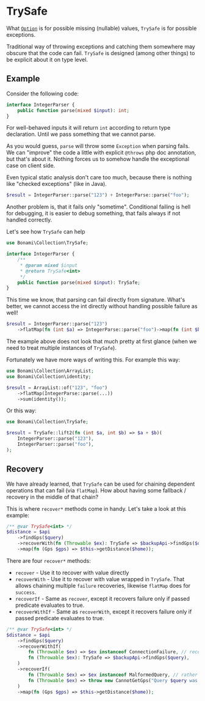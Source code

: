 # TrySafe

What [`Option`](./option.md) is for possible missing (nullable) values, `TrySafe` is for possible exceptions.

Traditional way of throwing exceptions and catching them somewhere may obscure that the code can fail. 
`TrySafe` is designed (among other things) to be explicit about it on type level.

## Example
Consider the following code:
```php
interface IntegerParser {
    public function parse(mixed $input): int;
}
```
For well-behaved inputs it will return `int` according to return type declaration.
Until we pass something that we cannot parse.

As you would guess, `parse` will throw some `Exception` when parsing fails. 
We can "improve" the code a little with explicit `@throws` php doc annotation,
but that's about it. Nothing forces us to somehow handle the exceptional case on client side.

Even typical static analysis don't care too much, because there is nothing like "checked exceptions"
(like in Java).

```php
$result = IntegerParser::parse("123") + IntegerParse::parse("foo");
```

Another problem is, that it fails only "sometime". 
Conditional failing is hell for debugging, it is easier to debug something,
that fails always if not handled correctly.

Let's see how `TrySafe` can help

```php
use Bonami\Collection\TrySafe;

interface IntegerParser {
    /**
     * @param mixed $input
     * @return TrySafe<int>
     */
    public function parse(mixed $input): TrySafe;
}
```

This time we know, that parsing can fail directly from signature. What's better, 
we cannot access the int directly without handling possible failure as well!

```php
$result = IntegerParser::parse("123")
    ->flatMap(fn (int $a) => IntegerParse::parse("foo")->map(fn (int $b) => $a + $b));
```

The example above does not look that much pretty at first glance 
(when we need to treat multiple instances of `TrySafe`).

Fortunately we have more ways of writing this. For example this way:
```php
use Bonami\Collection\ArrayList;
use Bonami\Collection\identity;

$result = ArrayList::of("123", "foo")
    ->flatMap(IntegerParse::parse(...))
    ->sum(identity());
```

Or this way:
```php
use Bonami\Collection\TrySafe;

$result = TrySafe::lift2(fn (int $a, int $b) => $a + $b)(
    IntegerParser::parse("123"),
    IntegerParser::parse("foo"),
);
```

## Recovery

We have already learned, that `TrySafe` can be used for chaining dependent operations that can fail (via `flatMap`).
How about having some fallback / recovery in the middle of that chain?

This is where `recover*` methods come in handy. Let's take a look at this example:

```php
/** @var TrySafe<int> */
$distance = $api
    ->findGps($query)
    ->recoverWith(fn (Throwable $ex): TrySafe => $backupApi->findGps($query))
    ->map(fn (Gps $gps) => $this->getDistance($home));
```

There are four `recover*` methods:
- `recover` - Use it to recover with value directly
- `recoverWith` - Use it to recover with value wrapped in `TrySafe`. That allows chaining multiple `failure` recoveries, likewise `flatMap` does for `success`.
- `recoverIf` - Same as `recover`, except it recovers failure only if passed predicate evaluates to true.
- `recoverWithIf` - Same as `recoverWith`, except it recovers failure only if passed predicate evaluates to true.

```php
/** @var TrySafe<int> */
$distance = $api
    ->findGps($query)
    ->recoverWithIf(
        fn (Throwable $ex) => $ex instanceof ConnectionFailure, // recovers only if first api is down
        fn (Throwable $ex): TrySafe => $backupApi->findGps($query),
    )
    ->recoverIf(
        fn (Throwable $ex) => $ex instanceof MalformedQuery, // rather the recovery it keeps as more specific failure
        fn (Throwable $ex) => throw new CannotGetGps("Query $query was malformed", 0, $ex),
    )
    ->map(fn (Gps $gps) => $this->getDistance($home));
```
